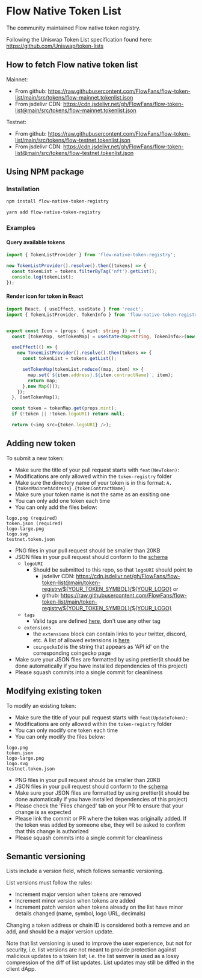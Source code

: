 # Flow Native Token List

The community maintained Flow native token registry.

Following the Uniswap Token List specification found here: <https://github.com/Uniswap/token-lists>

## How to fetch Flow native token list

Mainnet:

- From github: <https://raw.githubusercontent.com/FlowFans/flow-token-list/main/src/tokens/flow-mainnet.tokenlist.json>
- From jsdelivr CDN: <https://cdn.jsdelivr.net/gh/FlowFans/flow-token-list@main/src/tokens/flow-mainnet.tokenlist.json>

Testnet:

- From github: <https://raw.githubusercontent.com/FlowFans/flow-token-list/main/src/tokens/flow-testnet.tokenlist.json>
- From jsdelivr CDN: <https://cdn.jsdelivr.net/gh/FlowFans/flow-token-list@main/src/tokens/flow-testnet.tokenlist.json>

## Using NPM package

### Installation

```bash
npm install flow-native-token-registry
```

```bash
yarn add flow-native-token-registry
```

### Examples

#### Query available tokens

```typescript
import { TokenListProvider } from 'flow-native-token-registry';

new TokenListProvider().resolve().then((tokens) => {
  const tokenList = tokens.filterByTag('nft').getList();
  console.log(tokenList);
});
```

#### Render icon for token in React

```typescript jsx
import React, { useEffect, useState } from 'react';
import { TokenListProvider, TokenInfo } from 'flow-native-token-registry';


export const Icon = (props: { mint: string }) => {
  const [tokenMap, setTokenMap] = useState<Map<string, TokenInfo>>(new Map());

  useEffect(() => {
    new TokenListProvider().resolve().then(tokens => {
      const tokenList = tokens.getList();

      setTokenMap(tokenList.reduce((map, item) => {
        map.set(`${item.address}.${item.contractName}`, item);
        return map;
      },new Map()));
    });
  }, [setTokenMap]);

  const token = tokenMap.get(props.mint);
  if (!token || !token.logoURI) return null;

  return (<img src={token.logoURI} />);

```

## Adding new token

To submit a new token:

- Make sure the title of your pull request starts with `feat(NewToken):`
- Modifications are only allowed within the `token-registry` folder
- Make sure the directory name of your token is in this format: `A.{tokenMainnetAddress}.{tokenContractName}`
- Make sure your token name is not the same as an exsiting one
- You can only add one token each time
- You can only add the files below:

```
logo.png (required)
token.json (required)
logo-large.png
logo.svg
testnet.token.json
```

- PNG files in your pull request should be smaller than 20KB
- JSON files in your pull request should conform to the [schema](https://github.com/FlowFans/flow-token-list/blob/596f711e1798e358e118a0f223254b75088bd652/src/schemas/token.schema.json)
  - `logoURI`
    - Should be submitted to this repo, so that `logoURI` should point to
      - jsdelivr CDN: <https://cdn.jsdelivr.net/gh/FlowFans/flow-token-list@main/token-registry/${YOUR_TOKEN_SYMBOL}/${YOUR_LOGO}> or
      - github: <https://raw.githubusercontent.com/FlowFans/flow-token-list/main/token-registry/${YOUR_TOKEN_SYMBOL}/${YOUR_LOGO}>
  - `tags`
    - Valid tags are defined [here](https://github.com/FlowFans/flow-token-list/blob/596f711e1798e358e118a0f223254b75088bd652/token-registry/template.tokenlist.json#L5), don't use any other tag
  - `extensions`
    - the `extensions` block can contain links to your twitter, discord, etc. A list of allowed extensions is [here](https://github.com/FlowFans/flow-token-list/blob/596f711e1798e358e118a0f223254b75088bd652/src/lib/tokenlist.ts#L30)
    - `coingeckoId` is the string that appears as 'API id' on the corresponding coingecko page
- Make sure your JSON files are formatted by using prettier(it should be done automatically if you have installed dependencies of this project)
- Please squash commits into a single commit for cleanliness

## Modifying existing token

To modify an existing token:

- Make sure the title of your pull request starts with `feat(UpdateToken):`
- Modifications are only allowed within the `token-registry` folder
- You can only modify one token each time
- You can only modify the files below:

```
logo.png
token.json
logo-large.png
logo.svg
testnet.token.json
```

- PNG files in your pull request should be smaller than 20KB
- JSON files in your pull request should conform to the [schema](https://github.com/FlowFans/flow-token-list/blob/596f711e1798e358e118a0f223254b75088bd652/src/schemas/token.schema.json)
- Make sure your JSON files are formatted by using prettier(it should be done automatically if you have installed dependencies of this project)
- Please check the 'Files changed' tab on your PR to ensure that your change is as expected
- Please link the commit or PR where the token was originally added. If the token was added by someone else, they will be asked to confirm that this change is authorized
- Please squash commits into a single commit for cleanliness

## Semantic versioning

Lists include a version field, which follows semantic versioning.

List versions must follow the rules:

- Increment major version when tokens are removed
- Increment minor version when tokens are added
- Increment patch version when tokens already on the list have minor details changed (name, symbol, logo URL, decimals)

Changing a token address or chain ID is considered both a remove and an add, and should be a major version update.

Note that list versioning is used to improve the user experience, but not for security, i.e. list versions are not meant to provide protection against malicious updates to a token list; i.e. the list semver is used as a lossy compression of the diff of list updates. List updates may still be diffed in the client dApp.
